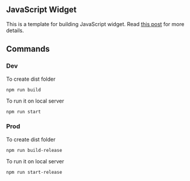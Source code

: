 ## JavaScript Widget

This is a template for building JavaScript widget. Read [this post](https://blog.jenyay.com/building-javascript-widget/) for more details.

## Commands

### Dev

To create dist folder
```
npm run build
```

To run it on local server
```
npm run start
```

### Prod

To create dist folder
```
npm run build-release
```

To run it on local server
```
npm run start-release
```
